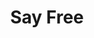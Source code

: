 ---
description: 刮刮卡形式看别人分享的段子。
layout: post
results:
- primaryGenreName: Social Networking
  version: '1.0.1'
  trackViewUrl: https://itunes.apple.com/cn/app/say-free/id768230470?mt=8&uo=4
  artworkUrl100: http://a478.phobos.apple.com/us/r30/Purple/v4/48/ad/58/48ad58e2-aa49-1025-2527-41939a1deee8/mzl.ironxbnm.png
  artworkUrl60: http://a761.phobos.apple.com/us/r30/Purple/v4/75/f3/ec/75f3ec4e-b698-c73d-0fa4-aea657c0ac2d/AppIcon57x57.png
  userRatingCountForCurrentVersion: 4
  sellerName: karr Yip
  supportedDevices:
  - iPhone5
  - iPadFourthGen
  - iPadMini
  - iPhone5s
  - iPhone-3GS
  - iPadThirdGen
  - iPad23G
  - iPhone4S
  - iPodTouchourthGen
  - iPadMini4G
  - iPhone5c
  - iPhone4
  - iPad2Wifi
  - iPodTouchFifthGen
  - iPadThirdGen4G
  - iPadFourthGen4G
  genres:
  - 社交
  - 摄影与录像
  trackName: Say Free
  description: "I want you to know ...\n\nSay Something\n\nan app to express
    feelings in your heart. Provide an opportunity for you to put something
    that you can not say or think with combine your own photographs and even
    tell a story you want to say, \n\nIf you want to send a comfort to lovelorn
    friend,\nIf you would like to say I  love you to your family,\nIf you
    wanted to convey that a distant lover miss,\n\nI really want to let you
    know!\n\nWe have too many feeling hiding in the deep of our heart, is
    really hard to speak it out.\n\nWhat is it that we become so far away\nWhat
    to put our feelings have been in my heart\nWhat is no longer our mouth
    to say a word\n\nToday, let us with friends, lovers, family, saying that
    what you want to say.  \nLet him know more about you.\n\nShare your Love
    Today"
  price: 0
  trackId: 768230470
  releaseDate: '2013-12-19T11:06:31Z'
  screenshotUrls:
  - http://a1.mzstatic.com/us/r30/Purple6/v4/63/ab/e8/63abe8eb-9fc9-abe1-047f-d1584963ce75/screen1136x1136.jpeg
  - http://a1.mzstatic.com/us/r30/Purple4/v4/22/f0/f5/22f0f5d8-f28a-3d56-0bc3-c23a5d33d620/screen1136x1136.jpeg
  - http://a2.mzstatic.com/us/r30/Purple4/v4/9d/ba/65/9dba65a4-d7c6-b821-cbbe-a59acd547282/screen1136x1136.jpeg
  - http://a5.mzstatic.com/us/r30/Purple6/v4/70/51/a2/7051a245-b44e-db4c-faea-d80e2b85a4e9/screen1136x1136.jpeg
  - http://a5.mzstatic.com/us/r30/Purple6/v4/1e/4b/5a/1e4b5a17-1184-b22f-69fc-01d2ee68460b/screen1136x1136.jpeg
  artistViewUrl: https://itunes.apple.com/cn/artist/karr-yip/id768230473?uo=4
  primaryGenreId: 6005
  averageUserRatingForCurrentVersion: 2
  kind: software
  fileSizeBytes: '42380813'
  bundleId: com.tooogather.saysomething
  trackContentRating: 4+
  artistName: karr Yip
  trackCensoredName: Say Free
  isGameCenterEnabled: false
  contentAdvisoryRating: 4+
  languageCodesISO2A:
  - EN
  features: &a []
  wrapperType: software
  artworkUrl512: http://a478.phobos.apple.com/us/r30/Purple/v4/48/ad/58/48ad58e2-aa49-1025-2527-41939a1deee8/mzl.ironxbnm.png
  formattedPrice: 免费
  artistId: 768230473
  genreIds:
  - '6005'
  - '6008'
  currency: CNY
  ipadScreenshotUrls: *a
category: 社交
tags: tag1
resultCount: 1
title: Say Free

---